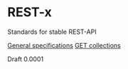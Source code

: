 # REST-x
Standards for stable REST-API

[General specifications](general.md)
[GET collections](GET_collections.md)

Draft 0.0001

